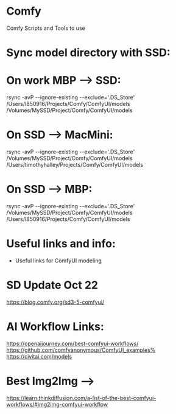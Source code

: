 # Comfy
Comfy Scripts and Tools to use

# Sync model directory with SSD:
# On work MBP —> SSD:
rsync -avP --ignore-existing --exclude='.DS_Store' /Users/I850916/Projects/Comfy/ComfyUI/models /Volumes/MySSD/Project/Comfy/ComfyUI/models   

# On SSD —> MacMini:
rsync -avP --ignore-existing --exclude='.DS_Store' /Volumes/MySSD/Project/Comfy/ComfyUI/models  /Users/timothyhalley/Projects/Comfy/ComfyUI/models

# On SSD —> MBP:
rsync -avP --ignore-existing --exclude='.DS_Store' /Volumes/MySSD/Project/Comfy/ComfyUI/models  /Users/I850916/Projects/Comfy/ComfyUI/models

# Useful links and info:
* Useful links for ComfyUI modeling

# SD Update Oct 22
https://blog.comfy.org/sd3-5-comfyui/


# AI Workflow Links:
https://openaijourney.com/best-comfyui-workflows/
https://github.com/comfyanonymous/ComfyUI_examples%  
https://civitai.com/models


# Best Img2Img --> 
https://learn.thinkdiffusion.com/a-list-of-the-best-comfyui-workflows/#img2img-comfyui-workflow

